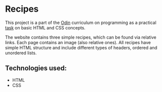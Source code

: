 # Recipes

This project is a part of the [Odin](https://www.theodinproject.com) curriculum on programming as a practical [task](https://www.theodinproject.com/lessons/foundations-recipes) on basic HTML and CSS concepts.

The website contains three simple recipes, which can be found via relative links. Each page contains an image (also relative ones).
All recipes have simple HTML structure and include different types of headers, ordered and unordered lists.

## Technologies used: 
* HTML
* CSS
